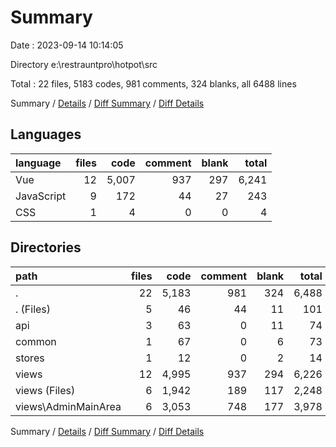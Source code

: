 # Summary

Date : 2023-09-14 10:14:05

Directory e:\\restrauntpro\\hotpot\\src

Total : 22 files,  5183 codes, 981 comments, 324 blanks, all 6488 lines

Summary / [Details](details.md) / [Diff Summary](diff.md) / [Diff Details](diff-details.md)

## Languages
| language | files | code | comment | blank | total |
| :--- | ---: | ---: | ---: | ---: | ---: |
| Vue | 12 | 5,007 | 937 | 297 | 6,241 |
| JavaScript | 9 | 172 | 44 | 27 | 243 |
| CSS | 1 | 4 | 0 | 0 | 4 |

## Directories
| path | files | code | comment | blank | total |
| :--- | ---: | ---: | ---: | ---: | ---: |
| . | 22 | 5,183 | 981 | 324 | 6,488 |
| . (Files) | 5 | 46 | 44 | 11 | 101 |
| api | 3 | 63 | 0 | 11 | 74 |
| common | 1 | 67 | 0 | 6 | 73 |
| stores | 1 | 12 | 0 | 2 | 14 |
| views | 12 | 4,995 | 937 | 294 | 6,226 |
| views (Files) | 6 | 1,942 | 189 | 117 | 2,248 |
| views\\AdminMainArea | 6 | 3,053 | 748 | 177 | 3,978 |

Summary / [Details](details.md) / [Diff Summary](diff.md) / [Diff Details](diff-details.md)